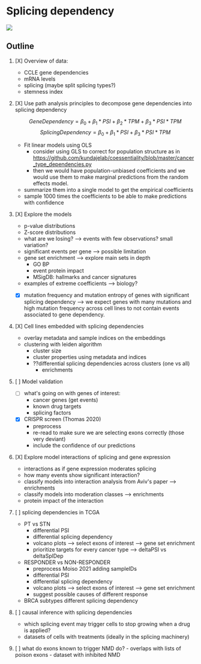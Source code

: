 # Splicing dependency

![](https://fontmeme.com/permalink/210921/2be314f2a86b20b2bc77404529de028a.png)

## Outline
1. [X] Overview of data: 
    - CCLE gene dependencies
    - mRNA levels
    - splicing (maybe split splicing types?)
    - stemness index


2. [X] Use path analysis principles to decompose gene dependencies into splicing dependency

    $$ Gene Dependency = \beta_0 + \beta_1*PSI + \beta_2*TPM + \beta_3*PSI*TPM $$
    $$ Splicing Dependency = \beta_0 + \beta_1*PSI + \beta_3*PSI*TPM $$

    - Fit linear models using OLS
        - consider using GLS to correct for population structure as in https://github.com/kundajelab/coessentiality/blob/master/cancer_type_dependencies.py
        - then we would have population-unbiased coefficients and we would use them to make marginal predictions from the random effects model.
    - summarize them into a single model to get the empirical coefficients
    - sample 1000 times the coefficients to be able to make predictions with confidence


3. [X] Explore the models
    - p-value distributions
    - Z-score distributions
    - what are we losing? --> events with few observations? small variation?
    - significant events per gene --> possible limitation
    - gene set enrichment --> explore main sets in depth
        - GO BP
        - event protein impact
        - MSigDB: hallmarks and cancer signatures
    - examples of extreme coefficients --> biology?
    - [X] mutation frequency and mutation entropy of genes with significant splicing dependency --> we expect genes with many mutations and high mutation frequency across cell lines to not contain events associated to gene dependency.


4. [X] Cell lines embedded with splicing dependencies
    - overlay metadata and sample indices on the embeddings
    - clustering with leiden algorithm
        - cluster size
        - cluster properties using metadata and indices
        - ??differential splicing dependencies across clusters (one vs all)
            - enrichments


5. [ ] Model validation
    - [ ] what's going on with genes of interest: 
        - cancer genes (get events)
        - known drug targets
        - splicing factors
    - [X] CRISPR screen (Thomas 2020)
        - preprocess
        - re-read to make sure we are selecting exons correctly (those very deviant)
        - include the confidence of our predictions

    
    
6. [X] Explore model interactions of splicing and gene expression
    - interactions as if gene expression moderates splicing
    - how many events show significant interaction?
    - classify models into interaction analysis from Aviv's paper --> enrichments
    - classify models into moderation classes --> enrichments
    - protein impact of the interaction
        

7. [ ] splicing dependencies in TCGA
    - PT vs STN
        - differential PSI
        - differential splicing dependency
        - volcano plots --> select exons of interest --> gene set enrichment
        - prioritize targets for every cancer type --> deltaPSI vs deltaSplDep
    - RESPONDER vs NON-RESPONDER
        - preprocess Moiso 2021 adding sampleIDs
        - differential PSI
        - differential splicing dependency
        - volcano plots --> select exons of interest --> gene set enrichment
        - suggest possible causes of different response
    - BRCA subtypes different splicing dependency
       
       
8. [ ] causal inference with splicing dependencies
    - which splicing event may trigger cells to stop growing when a drug is applied?
    - datasets of cells with treatments (ideally in the splicing machinery)
    

100. [ ] what do exons known to trigger NMD do?
    - overlaps with lists of poison exons
    - dataset with inhibited NMD
    
    